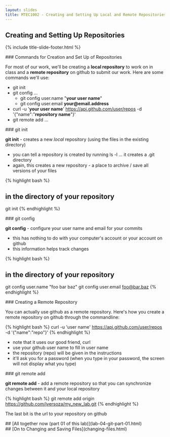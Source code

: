 ```yaml
---
layout: slides
title: MTEC1002 - Creating and Setting Up Local and Remote Repositories 
---
```


<section markdown="block" class="title-slide">

# Creating and Setting Up Repositories 

{% include title-slide-footer.html %}
</section>

<section markdown="block">
### Commands for Creation and Set Up of Repositories

For most of our work, we'll be creating a __local repository__ to work on in class and a __remote repository__ on github to submit our work.  Here are some commands we'll use:

* git init
* git config ...
	* git config user.name  "__your user name__"
	* git config user.email __your@email.address__
* curl -u '__your user name__' https://api.github.com/user/repos -d '{"name":"__repository name__"}'
* git remote add ...
</section>


<section markdown="block">
### git init

__git init__ - creates a new _local_ repository (using the files in the existing directory)

* you can tell a repository is created by running ls -l ... it creates a .git directory
* again, this creates a new repository - a place to archive / save all versions of your files

{% highlight bash %}
# in the directory of your repository
git init
{% endhighlight %}
</section>


<section markdown="block">
### git config

__git config__ - configure your user name and email for your commits 

* this has nothing to do with your computer's account or your account on github
* this information helps track changes

{% highlight bash %}
# in the directory of your repository
git config user.name  "foo bar baz"
git config user.email foo@bar.baz
{% endhighlight %}
</section>

<section markdown="block">
### Creating a Remote Repository


You can actually use github as a remote repository.  Here's how you create a remote repository on github through the commandline:

{% highlight bash %}
curl -u 'user name' https://api.github.com/user/repos -d '{"name":"repo"}'
{% endhighlight %}

* note that it uses our good friend, curl
* use your github user name to fill in user name
* the repository (repo) will be given in the instructions
* it'll ask you for a password (when you type in your password, the screen will not display what you type)
</section>

<section markdown="block">
### git remote add 

__git remote add__ - add a remote repository so that you can synchronize changes between it and your local repository

{% highlight bash %}
git remote add origin https://github.com/jversoza/my_new_lab.git
{% endhighlight %}

The last bit is the url to your repository on github
</section>

<section markdown="block">
## [All together now (part 01 of this lab)](lab-04-git-part-01.html)
</section>

<section markdown="block">
## [On to Changing and Saving Files](changing-files.html)
</section>
